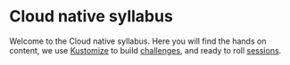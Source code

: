 # Cloud native syllabus

Welcome to the Cloud native syllabus. Here you will find the hands on content, we use [Kustomize](https://kustomize.io) to build [challenges](challenges), and ready to roll [sessions](sessions).